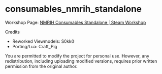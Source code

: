 # consumables_nmrih_standalone
 
 Workshop Page: [NMRIH Consumables Standalone | Steam Workshop](https://steamcommunity.com/sharedfiles/filedetails/?id=3297936273)

 Credits
  - Reworked Viewmodels: S0kk0
  - Porting/Lua: Craft_Pig

You are permitted to modify the project for personal use. However, any redistribution, including uploading modified versions, requires prior written permission from the original author.
